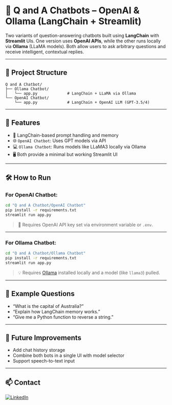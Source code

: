 # 💬 Q and A Chatbots – OpenAI & Ollama (LangChain + Streamlit)

Two variants of question-answering chatbots built using **LangChain** with **Streamlit** UIs. One version uses **OpenAI APIs**, while the other runs locally via **Ollama** (LLaMA models). Both allow users to ask arbitrary questions and receive intelligent, contextual replies.

---

## 📂 Project Structure

```
Q and A Chatbot/
├── Ollama Chatbot/
│   └── app.py             # LangChain + LLaMA via Ollama
└── OpenAI Chatbot/
    └── app.py             # LangChain + OpenAI LLM (GPT-3.5/4)
```

---

## 🚀 Features

- 🧠 LangChain-based prompt handling and memory
- 🌐 `OpenAI Chatbot`: Uses GPT models via API
- 💻 `Ollama Chatbot`: Runs models like LLaMA3 locally via Ollama
- 🖥️ Both provide a minimal but working Streamlit UI

---

## 🛠️ How to Run

### For OpenAI Chatbot:
```bash
cd "Q and A Chatbot/OpenAI Chatbot"
pip install -r requirements.txt
streamlit run app.py
```
> 🔐 Requires OpenAI API key set via environment variable or `.env`.

---

### For Ollama Chatbot:
```bash
cd "Q and A Chatbot/Ollama Chatbot"
pip install -r requirements.txt
streamlit run app.py
```
> 💡 Requires [Ollama](https://ollama.com) installed locally and a model (like `llama3`) pulled.

---

## 💬 Example Questions

- “What is the capital of Australia?”
- “Explain how LangChain memory works.”
- “Give me a Python function to reverse a string.”

---

## 🔭 Future Improvements

- Add chat history storage
- Combine both bots in a single UI with model selector
- Support speech-to-text input



---

## 📫 Contact

[![LinkedIn](https://img.shields.io/badge/LinkedIn-Aparna-blue?style=flat&logo=linkedin)](https://www.linkedin.com/in/aparna-k-628005167/)
